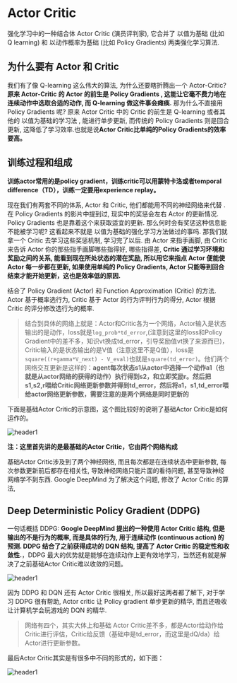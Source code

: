 # Actor Critic

强化学习中的一种结合体 Actor Critic (演员评判家), 它合并了 以值为基础 (比如 Q learning) 和 以动作概率为基础 (比如 Policy Gradients) 两类强化学习算法.

## 为什么要有 Actor 和 Critic

我们有了像 Q-learning 这么伟大的算法, 为什么还要瞎折腾出一个 Actor-Critic? **原来 Actor-Critic 的 Actor 的前生是 Policy Gradients , 这能让它毫不费力地在连续动作中选取合适的动作, 而 Q-learning 做这件事会瘫痪.** 那为什么不直接用 Policy Gradients 呢? 原来 Actor Critic 中的 Critic 的前生是 Q-learning 或者其他的 以值为基础的学习法 , 能进行单步更新, 而传统的 Policy Gradients 则是回合更新, 这降低了学习效率.也就是说**Actor Critic比单纯的Policy Gradients的效率要高。**

## 训练过程和组成

**训练actor常用的是policy gradient，训练critic可以用蒙特卡洛或者temporal difference（TD），训练一定要用experience replay。**

现在我们有两套不同的体系, Actor 和 Critic, 他们都能用不同的神经网络来代替 . 在 Policy Gradients 的影片中提到过, 现实中的奖惩会左右 Actor 的更新情况. Policy Gradients 也是靠着这个来获取适宜的更新. 那么何时会有奖惩这种信息能不能被学习呢? 这看起来不就是 以值为基础的强化学习方法做过的事吗. 那我们就拿一个 Critic 去学习这些奖惩机制, 学习完了以后. 由 Actor 来指手画脚, 由 Critic 来告诉 Actor 你的那些指手画脚哪些指得好, 哪些指得差, **Critic 通过学习环境和奖励之间的关系, 能看到现在所处状态的潜在奖励, 所以用它来指点 Actor 便能使 Actor 每一步都在更新, 如果使用单纯的 Policy Gradients, Actor 只能等到回合结束才能开始更新，这也是效率低的原因.**

结合了 Policy Gradient (Actor) 和 Function Approximation (Critic) 的方法. Actor 基于概率选行为, Critic 基于 Actor 的行为评判行为的得分, Actor 根据 Critic 的评分修改选行为的概率.

>结合到具体的网络上就是：Actor和Critic各为一个网络，Actor输入是状态输出的是动作，loss就是`log_prob*td_error`,(注意到这里的loss和Policy Gradient中的差不多，知识vt换成td_error，引导奖励值vt换了来源而已)，Critic输入的是状态输出的是V值（注意这里不是Q值），loss是`square((r+gamma*V_next) - V_eval)`也就是`square(td_error)`。他们两个网络交互更新是这样的：**agent每次状态s1从actor中选择一个动作a1（也就是从actor网络的获得的动作）执行得到s2，和立即奖励r。然后把s1,s2,r喂给Critic网络更新参数并得到td_error，然后将a1，s1,td_error喂给actor网络更新参数，需要注意的是两个网络是同时更新的**

下面是基础Actor Critic的示意图，这个图比较好的说明了基础Actor Critic是如何运作的。

<img src="{{ site.img_path }}/Machine Learning/Actor_Critic1.png" alt="header1" style="height:auto!important;width:auto%;max-width:1020px;"/>

**注：这里首先讲的是最基础的Actor Critic，它由两个网络构成**

基础Actor Critic涉及到了两个神经网络, 而且每次都是在连续状态中更新参数, 每次参数更新前后都存在相关性, 导致神经网络只能片面的看待问题, 甚至导致神经网络学不到东西. Google DeepMind 为了解决这个问题, 修改了 Actor Critic 的算法,




## Deep Deterministic Policy Gradient (DDPG)

一句话概括 DDPG: **Google DeepMind 提出的一种使用 Actor Critic 结构, 但是输出的不是行为的概率, 而是具体的行为, 用于连续动作 (continuous action) 的预测. DDPG 结合了之前获得成功的 DQN 结构, 提高了 Actor Critic 的稳定性和收敛性.**，DDPG 最大的优势就是能够在连续动作上更有效地学习，当然还有就是解决了之前基础Actor Critic难以收敛的问题。

<img src="{{ site.img_path }}/Machine Learning/DDPG1.png" alt="header1" style="height:auto!important;width:auto%;max-width:1020px;"/>

因为 DDPG 和 DQN 还有 Actor Critic 很相关, 所以最好这两者都了解下, 对于学习 DDPG 很有帮助, Actor critic 让 Policy gradient 单步更新的精华, 而且还吸收让计算机学会玩游戏的 DQN 的精华.

>网络有四个，其实大体上和基础 Actor Critic差不多，都是Actor给动作给Critic进行评估，Critic给反馈（基础中是td_error，而这里是dQ/da）给Actor进行更新参数。

最后Actor Critic其实是有很多中不同的形式的，如下图：

<img src="{{ site.img_path }}/Machine Learning/51policy_gradient1.png" alt="header1" style="height:auto!important;width:auto%;max-width:1020px;"/>



